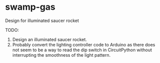 # swamp-gas
Design for illuminated saucer rocket

TODO:
1. Design an illuminated saucer rocket.
2. Probably convert the lighting controller code to Arduino as there does not seem
   to be a way to read the dip switch in CircuitPython without interrupting the
   smoothness of the light pattern.
